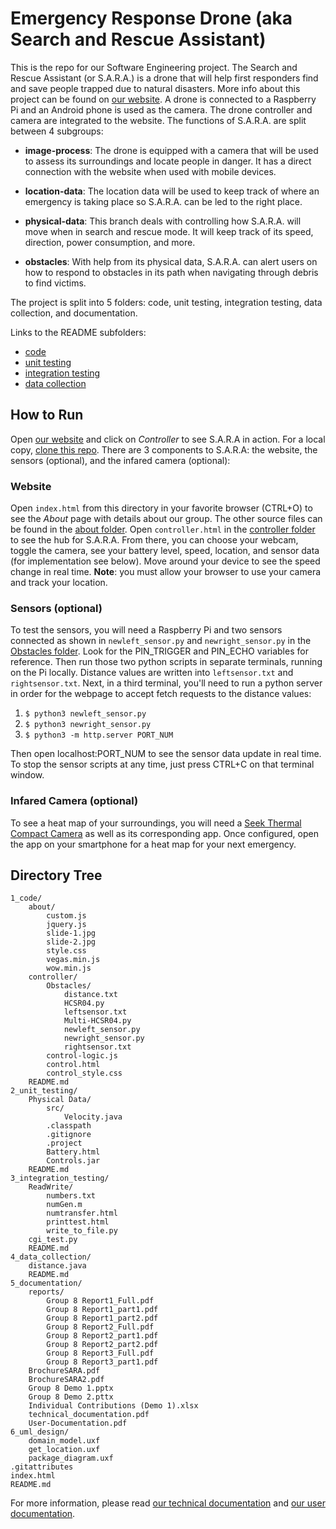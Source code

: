# Emergency Response Drone (aka Search and Rescue Assistant)

This is the repo for our Software Engineering project. The Search and Rescue Assistant (or S.A.R.A.) is a drone that will help first responders find and save people trapped due to natural disasters. More info about this project can be found on [our website](https://abhiek187.github.io/emergency-response-drone). A drone is connected to a Raspberry Pi and an Android phone is used as the camera. The drone controller and camera are integrated to the website. The functions of S.A.R.A. are split between 4 subgroups:

- **image-process**: The drone is equipped with a camera that will be used to assess its surroundings and locate people in danger. It has a direct connection with the website when used with mobile devices.

- **location-data**: The location data will be used to keep track of where an emergency is taking place so S.A.R.A. can be led to the right place.

- **physical-data**: This branch deals with controlling how S.A.R.A. will move when in search and rescue mode. It will keep track of its speed, direction, power consumption, and more.

- **obstacles**: With help from its physical data, S.A.R.A. can alert users on how to respond to obstacles in its path when navigating through debris to find victims.

The project is split into 5 folders: code, unit testing, integration testing, data collection, and documentation.

Links to the README subfolders:
- [code](1_code/README.md)
- [unit testing](2_unit_testing/README.md)
- [integration testing](3_integration_testing/README.md)
- [data collection](4_data_collection/README.md)

## How to Run

Open [our website](https://abhiek187.github.io/emergency-response-drone) and click on _Controller_ to see S.A.R.A in action. For a local copy, [clone this repo](https://github.com/Abhiek187/emergency-response-drone.git). There are 3 components to S.A.R.A: the website, the sensors (optional), and the infared camera (optional):

### Website

Open `index.html` from this directory in your favorite browser (CTRL+O) to see the _About_ page with details about our group. The other source files can be found in the [about folder](1_code/about). Open `controller.html` in the [controller folder](1_code/controller) to see the hub for S.A.R.A. From there, you can choose your webcam, toggle the camera, see your battery level, speed, location, and sensor data (for implementation see below). Move around your device to see the speed change in real time. **Note**: you must allow your browser to use your camera and track your location.

### Sensors (optional)

To test the sensors, you will need a Raspberry Pi and two sensors connected as shown in `newleft_sensor.py` and `newright_sensor.py` in the [Obstacles folder](1_code/controller/Obstacles). Look for the PIN_TRIGGER and PIN_ECHO variables for reference. Then run those two python scripts in separate terminals, running on the Pi locally. Distance values are written into `leftsensor.txt` and `rightsensor.txt`. Next, in a third terminal, you'll need to run a python server in order for the webpage to accept fetch requests to the distance values:

1. `$ python3 newleft_sensor.py`
2. `$ python3 newright_sensor.py`
3. `$ python3 -m http.server PORT_NUM`

Then open localhost:PORT_NUM to see the sensor data update in real time. To stop the sensor scripts at any time, just press CTRL+C on that terminal window.

### Infared Camera (optional)

To see a heat map of your surroundings, you will need a [Seek Thermal Compact Camera](https://www.thermal.com/compact-series.html) as well as its corresponding app. Once configured, open the app on your smartphone for a heat map for your next emergency.

## Directory Tree
```
1_code/
	about/
		custom.js
		jquery.js
		slide-1.jpg
		slide-2.jpg
		style.css
		vegas.min.js
		wow.min.js
	controller/
		Obstacles/
			distance.txt
			HCSR04.py
			leftsensor.txt
			Multi-HCSR04.py
			newleft_sensor.py
			newright_sensor.py
			rightsensor.txt
		control-logic.js
		control.html
		control_style.css
	README.md
2_unit_testing/
	Physical Data/
		src/
			Velocity.java
		.classpath
		.gitignore
		.project
		Battery.html
		Controls.jar
	README.md
3_integration_testing/
	ReadWrite/
		numbers.txt
		numGen.m
		numtransfer.html
		printtest.html
		write_to_file.py
	cgi_test.py
	README.md
4_data_collection/
	distance.java
	README.md
5_documentation/
	reports/
		Group 8 Report1_Full.pdf
		Group 8 Report1_part1.pdf
		Group 8 Report1_part2.pdf
		Group 8 Report2_Full.pdf
		Group 8 Report2_part1.pdf
		Group 8 Report2_part2.pdf
		Group 8 Report3_Full.pdf
		Group 8 Report3_part1.pdf
	BrochureSARA.pdf
	BrochureSARA2.pdf
	Group 8 Demo 1.pptx
	Group 8 Demo 2.pttx
	Individual Contributions (Demo 1).xlsx
	technical_documentation.pdf
	User-Documentation.pdf
6_uml_design/
	domain_model.uxf
	get_location.uxf
	package_diagram.uxf
.gitattributes
index.html
README.md
```
For more information, please read [our technical documentation](5_documentation/technical_documentation.pdf) and [our user documentation](5_documentation/User-Documentation.pdf).
